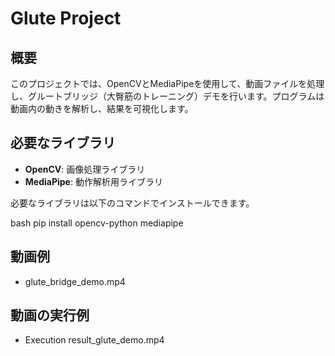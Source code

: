 # Glute Project

## 概要

このプロジェクトでは、OpenCVとMediaPipeを使用して、動画ファイルを処理し、グルートブリッジ（大臀筋のトレーニング）デモを行います。プログラムは動画内の動きを解析し、結果を可視化します。

## 必要なライブラリ

- **OpenCV**: 画像処理ライブラリ
- **MediaPipe**: 動作解析用ライブラリ

必要なライブラリは以下のコマンドでインストールできます。

bash
pip install opencv-python mediapipe


## 動画例
- glute_bridge_demo.mp4

## 動画の実行例
- Execution result_glute_demo.mp4

